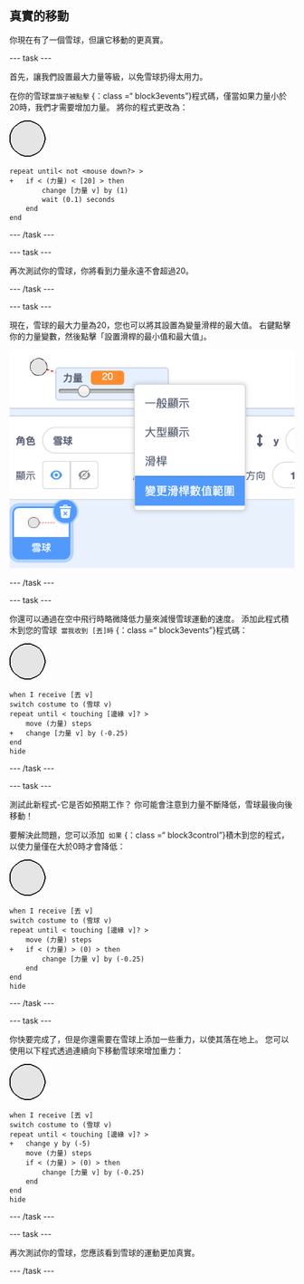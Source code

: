 ## 真實的移動

你現在有了一個雪球，但讓它移動的更真實。

--- task ---

首先，讓我們設置最大力量等級，以免雪球扔得太用力。

在你的雪球`當旗子被點擊` {：class =“ block3events”}程式碼，僅當如果力量小於20時，我們才需要增加力量。 將你的程式更改為：

![雪球角色](images/snowball-sprite.png)

```blocks3
repeat until< not <mouse down?> >
+   if < (力量) < [20] > then
        change [力量 v] by (1)
        wait (0.1) seconds
    end
end
```

--- /task ---

--- task ---

再次測試你的雪球，你將看到力量永遠不會超過20。

--- /task ---

--- task ---

現在，雪球的最大力量為20，您也可以將其設置為變量滑桿的最大值。 右鍵點擊你的力量變數，然後點擊「設置滑桿的最小值和最大值」。

![滑桿範圍的最小值最大值](images/snow-minmax.png)


--- /task ---

--- task ---

你還可以通過在空中飛行時略微降低力量來減慢雪球運動的速度。 添加此程式積木到您的雪球` 當我收到 [丟]時` {：class =“ block3events”}程式碼：

![雪球角色](images/snowball-sprite.png)

```blocks3
when I receive [丟 v]
switch costume to (雪球 v)
repeat until < touching [邊緣 v]? >
    move (力量) steps
+   change [力量 v] by (-0.25)
end
hide
```

--- /task ---


--- task ---

測試此新程式-它是否如預期工作？ 你可能會注意到力量不斷降低，雪球最後向後移動！

要解決此問題，您可以添加` 如果` {：class =“ block3control”}積木到您的程式，以使力量僅在大於0時才會降低：

![雪球角色](images/snowball-sprite.png)

```blocks3
when I receive [丟 v]
switch costume to (雪球 v)
repeat until < touching [邊緣 v]? >
    move (力量) steps
+   if < (力量) > (0) > then
        change [力量 v] by (-0.25)
    end
end
hide
```

--- /task ---

--- task ---

你快要完成了，但是你還需要在雪球上添加一些重力，以使其落在地上。 您可以使用以下程式透過連續向下移動雪球來增加重力：

![雪球角色](images/snowball-sprite.png)

```blocks3
when I receive [丟 v]
switch costume to (雪球 v)
repeat until < touching [邊緣 v]? >
+   change y by (-5)
    move (力量) steps
    if < (力量) > (0) > then
        change [力量 v] by (-0.25)
    end
end
hide
```

--- /task ---

--- task ---

再次測試你的雪球，您應該看到雪球的運動更加真實。

--- /task ---

